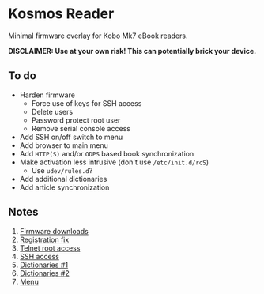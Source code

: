 # Kosmos Reader

Minimal firmware overlay for Kobo Mk7 eBook readers.

**DISCLAIMER: Use at your own risk! This can potentially brick your device.**

## To do

* Harden firmware
    * Force use of keys for SSH access
    * Delete users
    * Password protect root user
    * Remove serial console access
* Add SSH on/off switch to menu
* Add browser to main menu
* Add `HTTP(S)` and/or `ODPS` based book synchronization
* Make activation less intrusive (don't use `/etc/init.d/rcS`)
    * Use `udev/rules.d`?
* Add additional dictionaries
* Add article synchronization

## Notes

1. [Firmware downloads](https://wiki.mobileread.com/wiki/Kobo_Firmware_Releases#Firmware_2)
2. [Registration fix](https://yingtongli.me/blog/2018/07/30/kobo-rego.html)
3. [Telnet root access](https://yingtongli.me/blog/2018/07/30/kobo-telnet.html)
4. [SSH access](https://yingtongli.me/blog/2018/07/30/kobo-ssh.html)
5. [Dictionaries #1](https://github.com/BoboTiG/ebook-reader-dict)
6. [Dictionaries #2](https://pgaskin.net/dictutil/)
7. [Menu](https://github.com/baskerville/plato/tree/master/contrib/NickelMenu)
